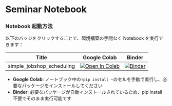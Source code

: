 # Seminar Notebook

### Notebook 起動方法

以下のバッジをクリックすることで、環境構築の手間なく Notebook を実行できます：

| Title                     | Google Colab                                                                                                                                                                                      | Binder                                                                                                                                                      |
| ------------------------- | ------------------------------------------------------------------------------------------------------------------------------------------------------------------------------------------------- | ----------------------------------------------------------------------------------------------------------------------------------------------------------- |
| simple_jobshop_scheduling | [![Open In Colab](https://colab.research.google.com/assets/colab-badge.svg)](https://colab.research.google.com/github/Jij-Inc/JijHandson/blob/feature/jijzept-solver-seminar/seminar/simple_jobshop_scheduling.ipynb) | [![Binder](https://mybinder.org/badge_logo.svg)](https://mybinder.org/v2/gh/Jij-Inc/JijHandson/feature/jijzept-solver-seminar?filepath=seminar/simple_jobshop_scheduling.ipynb) |

- **Google Colab**: ノートブック中の`!pip install ~`のセルを手動で実行し、必要なパッケージをインストールしてください
- **Binder**: 必要なパッケージが自動インストールされているため、pip install 不要でそのまま実行可能です
